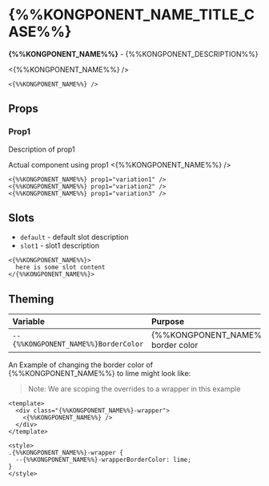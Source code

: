 # {%%KONGPONENT_NAME_TITLE_CASE%%}

**{%%KONGPONENT_NAME%%}** - {%%KONGPONENT_DESCRIPTION%%}

<{%%KONGPONENT_NAME%%} />

```vue
<{%%KONGPONENT_NAME%%} />
```

## Props

### Prop1

Description of prop1

Actual component using prop1
<{%%KONGPONENT_NAME%%} />

```vue
<{%%KONGPONENT_NAME%%} prop1="variation1" />
<{%%KONGPONENT_NAME%%} prop1="variation2" />
<{%%KONGPONENT_NAME%%} prop1="variation3" />
```

## Slots

- `default` - default slot description
- `slot1` - slot1 description

```vue
<{%%KONGPONENT_NAME%%}>
  here is some slot content
</{%%KONGPONENT_NAME%%}>
```

## Theming

| Variable | Purpose
|:-------- |:-------
| `--{%%KONGPONENT_NAME%%}BorderColor`| {%%KONGPONENT_NAME%%} border color

An Example of changing the border color of {%%KONGPONENT_NAME%%} to lime might look
like:

> Note: We are scoping the overrides to a wrapper in this example

<template>
  <div class="{%%KONGPONENT_NAME%%}-wrapper">
    <{%%KONGPONENT_NAME%%} />
  </div>
</template>

```vue
<template>
  <div class="{%%KONGPONENT_NAME%%}-wrapper">
    <{%%KONGPONENT_NAME%%} />
  </div>
</template>

<style>
.{%%KONGPONENT_NAME%%}-wrapper {
  --{%%KONGPONENT_NAME%%}-wrapperBorderColor: lime;
}
</style>
```

<style lang="scss">
.{%%KONGPONENT_NAME%%}-wrapper {
  --{%%KONGPONENT_NAME%%}-wrapperBorderColor: lime;
}
</style>

